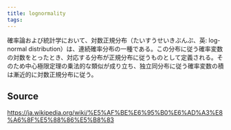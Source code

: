 ```yaml
---
title: lognormality
tags: 
---
```


確率論および統計学において、対数正規分布（たいすうせいきぶんぷ、英: log-normal distribution）は、連続確率分布の一種である。この分布に従う確率変数の対数をとったとき、対応する分布が正規分布に従うものとして定義される。そのため中心極限定理の乗法的な類似が成り立ち、独立同分布に従う確率変数の積は漸近的に対数正規分布に従う。

## Source
https://ja.wikipedia.org/wiki/%E5%AF%BE%E6%95%B0%E6%AD%A3%E8%A6%8F%E5%88%86%E5%B8%83